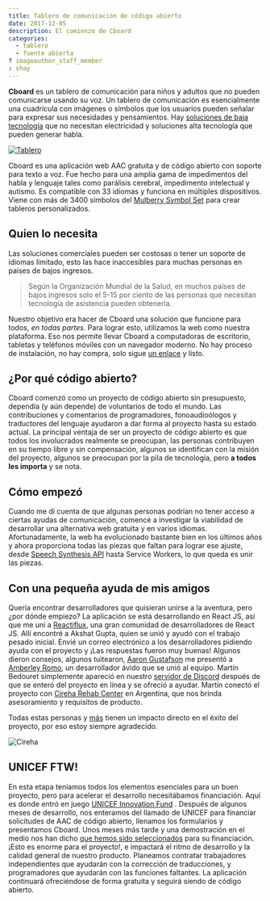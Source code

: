 ```yaml
---
title: Tablero de comunicación de código abierto
date: 2017-12-05
description: El comienzo de Cboard
categories:
  - tablero
  - fuente abierta
? imageauthor_staff_member
: shay
---
```


**Cboard** es un tablero de comunicación para niños y adultos que no pueden comunicarse usando su voz. Un tablero de comunicación es esencialmente una cuadrícula con imágenes o símbolos que los usuarios pueden señalar para expresar sus necesidades y pensamientos. Hay [soluciones de baja tecnología](https://www.youtube.com/watch?v=mnyv8h6J4rc) que no necesitan electricidad y soluciones </a> alta tecnología que pueden generar habla.

[![Tablero](/images/app/water-ipad-english.png)](https://github.com/cboard-org/cboard)

Cboard es una aplicación web AAC gratuita y de código abierto con soporte para texto a voz. Fue hecho para una amplia gama de impedimentos del habla y lenguaje tales como parálisis cerebral, impedimento intelectual y autismo. Es compatible con 33 idiomas y funciona en múltiples dispositivos. Viene con más de 3400 símbolos del [Mulberry Symbol Set](https://mulberrysymbols.org/) para crear tableros personalizados.

## Quien lo necesita

Las soluciones comerciales pueden ser costosas o tener un soporte de idiomas limitado, esto las hace inaccesibles para muchas personas en países de bajos ingresos.

> Según la Organización Mundial de la Salud, en muchos países de bajos ingresos solo el 5-15 por ciento de las personas que necesitan tecnología de asistencia pueden obtenerla.

Nuestro objetivo era hacer de Cboard una solución que funcione para todos, *en todas partes*. Para lograr esto, utilizamos la web como nuestra plataforma. Eso nos permite llevar Cboard a computadoras de escritorio, tabletas y teléfonos móviles con un navegador moderno. No hay proceso de instalación, no hay compra, solo sigue [un enlace](https://app.cboard.io) y listo.

## ¿Por qué código abierto?

Cboard comenzó como un proyecto de código abierto sin presupuesto, dependía (y aún depende) de voluntarios de todo el mundo. Las contribuciones y comentarios de programadores, fonoaudioólogos y traductores del lenguaje ayudaron a dar forma al proyecto hasta su estado actual. La principal ventaja de ser un proyecto de código abierto es que todos los involucrados realmente se preocupan, las personas contribuyen en su tiempo libre y sin compensación, algunos se identifican con la misión del proyecto, algunos se preocupan por la pila de tecnología, pero **a todos les importa** y se nota.

## Cómo empezó

Cuando me di cuenta de que algunas personas podrían no tener acceso a ciertas ayudas de comunicación, comencé a investigar la viabilidad de desarrollar una alternativa web gratuita y en varios idiomas. Afortunadamente, la web ha evolucionado bastante bien en los últimos años y ahora proporciona todas las piezas que faltan para lograr ese ajuste, desde [Speech Synthesis API](https://www.smashingmagazine.com/2017/02/experimenting-with-speechsynthesis/) hasta Service Workers, lo que queda es unir las piezas.

## Con una pequeña ayuda de mis amigos

Quería encontrar desarrolladores que quisieran unirse a la aventura, pero ¿por dónde empiezo? La aplicación se está desarrollando en React JS, así que me uní a [Reactiflux](https://www.reactiflux.com/), una gran comunidad de desarrolladores de React JS. Allí encontré a Akshat Gupta, quien se unió y ayudó con el trabajo pesado inicial. Envié un correo electrónico a los desarrolladores pidiendo ayuda con el proyecto y ¡Las respuestas fueron muy buenas! Algunos dieron consejos, algunos tuitearon, [Aaron Gustafson](https://www.aaron-gustafson.com/about/) me presentó a [Amberley Romo](https://www.aaron-gustafson.com/notebook/my-2017-mentees/), un desarrollador ávido que se unió al equipo. Martín Bedouret simplemente apareció en nuestro [servidor de Discord](https://discord.gg/TEH8uxh) después de que se enteró del proyecto en línea y se ofreció a ayudar. Martín conectó el proyecto con [Cireha Rehab Center](http://www.cireha.com.ar/index.asp) en Argentina, que nos brinda asesoramiento y requisitos de producto.

Todas estas personas y [más](https://github.com/cboard-org/cboard/graphs/contributors) tienen un impacto directo en el éxito del proyecto, por eso estoy siempre agradecido.

![Cireha](/images/cireha-group-outside.jpg)

## UNICEF FTW!

En esta etapa teníamos todos los elementos esenciales para un buen proyecto, pero para acelerar el desarrollo necesitábamos financiación. Aquí es donde entró en juego [UNICEF Innovation Fund](https://unicefinnovationfund.org/) . Después de algunos meses de desarrollo, nos enteramos del llamado de UNICEF para financiar solicitudes de AAC de código abierto, llenamos los formularios y presentamos Cboard. Unos meses más tarde y una demostración en el medio nos han dicho [que hemos sido seleccionados](http://unicefstories.org/2017/12/08/unicef-announces-addition-of-six-start-up-companies-to-2018-investment-portfolio/) para su financiación. ¡Esto es enorme para el proyecto!, e impactará el ritmo de desarrollo y la calidad general de nuestro producto. Planeamos contratar trabajadores independientes que ayudarán con la corrección de traducciones, y programadores que ayudarán con las funciones faltantes. La aplicación continuará ofreciéndose de forma gratuita y seguirá siendo de código abierto.